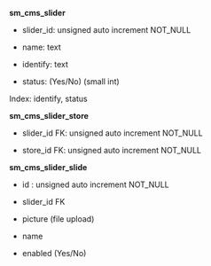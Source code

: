 **sm\_cms\_slider**

* slider\_id: unsigned auto increment NOT\_NULL

* name: text

* identify: text

* status: \(Yes/No\) \(small int\)

Index: identify, status

**sm\_cms\_slider\_store**

* slider\_id FK: unsigned auto increment NOT\_NULL

* store\_id FK: unsigned auto increment NOT\_NULL

**sm\_cms\_slider\_slide**

* id : unsigned auto increment NOT\_NULL

* slider\_id FK

* picture \(file upload\)

* name

* enabled \(Yes/No\)



